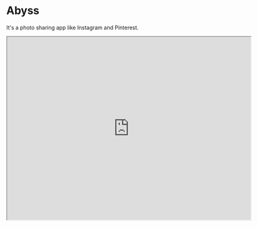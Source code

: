 # Abyss
It's a photo sharing app like Instagram and Pinterest.
<iframe src="https://drive.google.com/file/d/15KPwTyG6cMDw95yfxpoX-wgs5fYpa9H1/preview" width="640" height="480" allow="autoplay"></iframe>
